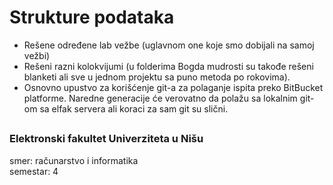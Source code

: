 # Strukture podataka

- Rešene određene lab vežbe (uglavnom one koje smo dobijali na samoj vežbi)</br> 
- Rešeni razni kolokvijumi (u folderima Bogda mudrosti su takođe rešeni blanketi ali sve u jednom projektu sa puno metoda po rokovima).
- Osnovno upustvo za korišćenje git-a za polaganje ispita preko BitBucket platforme. Naredne generacije će verovatno da polažu sa lokalnim git-om sa elfak servera ali koraci za sam git su slični.

##

### Elektronski fakultet Univerziteta u Nišu
smer: računarstvo i informatika<br/>
semestar: 4
